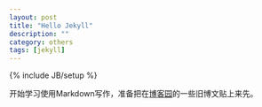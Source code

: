 ```yaml
---
layout: post
title: "Hello Jekyll"
description: ""
category: others
tags: [jekyll]
---
```

{% include JB/setup %}

开始学习使用Markdown写作，准备把在[博客园](http://www.cnblogs.com/CaiAbin/)的一些旧博文贴上来先。